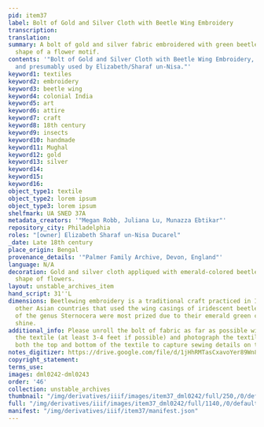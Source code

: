 ```yaml
---
pid: item37
label: Bolt of Gold and Silver Cloth with Beetle Wing Embroidery
transcription:
translation:
summary: A bolt of gold and silver fabric embroidered with green beetle wings in the
  shape of a flower motif.
contents: '"Bolt of Gold and Silver Cloth with Beetle Wing Embroidery, from India
  and presumably used by Elizabeth/Sharaf un-Nisa."'
keyword1: textiles
keyword2: embroidery
keyword3: beetle wing
keyword4: colonial India
keyword5: art
keyword6: attire
keyword7: craft
keyword8: 18th century
keyword9: insects
keyword10: handmade
keyword11: Mughal
keyword12: gold
keyword13: silver
keyword14:
keyword15:
keyword16:
object_type1: textile
object_type2: lorem ipsum
object_type3: lorem ipsum
shelfmark: UA SNED 37A
metadata_creators: '"Megan Robb, Juliana Lu, Munazza Ebtikar"'
repository_city: Philadelphia
roles: "[owner] Elizabeth Sharaf un-Nisa Ducarel"
_date: Late 18th century
place_origin: Bengal
provenance_details: '"Palmer Family Archive, Devon, England"'
language: N/A
decoration: Gold and silver cloth appliqued with emerald-colored beetle wings in the
  shape of flowers.
layout: unstable_archives_item
hand_script: 31''L
dimensions: Beetlewing embroidery is a traditional craft practiced in India and several
  other Asian countries that used the wing casings of iridescent beetles. Beetles
  of the genus Sternocera were most prized due to their emerald green color and metallic
  shine.
additional_info: Please unroll the bolt of fabric as far as possible without harming
  the textile (at least 3-4 feet if possible) and photograph the textile. Please photograph
  both the top and bottom of the textile to capture sewing details on the underside.
notes_digitizer: https://drive.google.com/file/d/1jHhRMTasCxavoYer89Wn8_Xn65nL0sW0/view?usp=sharing
copyright_statement:
terms_use:
images: dml0242-dml0243
order: '46'
collection: unstable_archives
thumbnail: "/img/derivatives/iiif/images/item37_dml0242/full/250,/0/default.jpg"
full: "/img/derivatives/iiif/images/item37_dml0242/full/1140,/0/default.jpg"
manifest: "/img/derivatives/iiif/item37/manifest.json"
---
```

